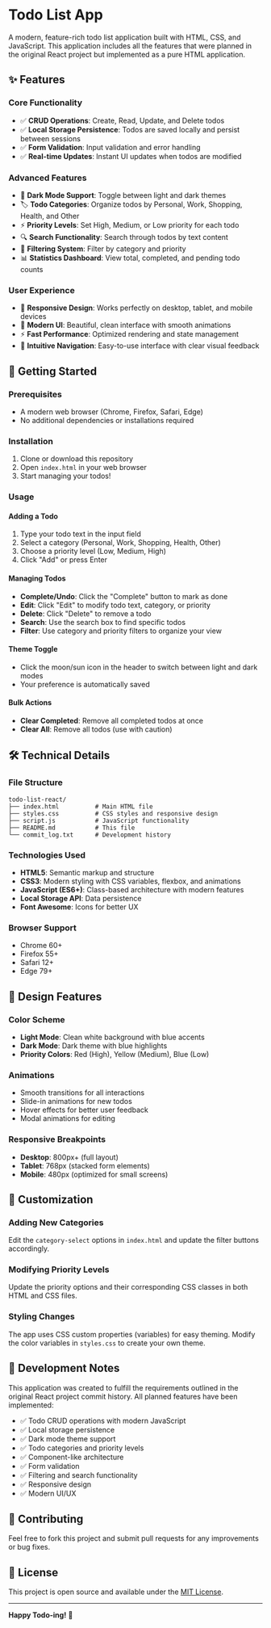 # Todo List App

A modern, feature-rich todo list application built with HTML, CSS, and JavaScript. This application includes all the features that were planned in the original React project but implemented as a pure HTML application.

## ✨ Features

### Core Functionality
- ✅ **CRUD Operations**: Create, Read, Update, and Delete todos
- ✅ **Local Storage Persistence**: Todos are saved locally and persist between sessions
- ✅ **Form Validation**: Input validation and error handling
- ✅ **Real-time Updates**: Instant UI updates when todos are modified

### Advanced Features
- 🌙 **Dark Mode Support**: Toggle between light and dark themes
- 🏷️ **Todo Categories**: Organize todos by Personal, Work, Shopping, Health, and Other
- ⚡ **Priority Levels**: Set High, Medium, or Low priority for each todo
- 🔍 **Search Functionality**: Search through todos by text content
- 🎯 **Filtering System**: Filter by category and priority
- 📊 **Statistics Dashboard**: View total, completed, and pending todo counts

### User Experience
- 📱 **Responsive Design**: Works perfectly on desktop, tablet, and mobile devices
- 🎨 **Modern UI**: Beautiful, clean interface with smooth animations
- ⚡ **Fast Performance**: Optimized rendering and state management
- 🎯 **Intuitive Navigation**: Easy-to-use interface with clear visual feedback

## 🚀 Getting Started

### Prerequisites
- A modern web browser (Chrome, Firefox, Safari, Edge)
- No additional dependencies or installations required

### Installation
1. Clone or download this repository
2. Open `index.html` in your web browser
3. Start managing your todos!

### Usage

#### Adding a Todo
1. Type your todo text in the input field
2. Select a category (Personal, Work, Shopping, Health, Other)
3. Choose a priority level (Low, Medium, High)
4. Click "Add" or press Enter

#### Managing Todos
- **Complete/Undo**: Click the "Complete" button to mark as done
- **Edit**: Click "Edit" to modify todo text, category, or priority
- **Delete**: Click "Delete" to remove a todo
- **Search**: Use the search box to find specific todos
- **Filter**: Use category and priority filters to organize your view

#### Theme Toggle
- Click the moon/sun icon in the header to switch between light and dark modes
- Your preference is automatically saved

#### Bulk Actions
- **Clear Completed**: Remove all completed todos at once
- **Clear All**: Remove all todos (use with caution)

## 🛠️ Technical Details

### File Structure
```
todo-list-react/
├── index.html          # Main HTML file
├── styles.css          # CSS styles and responsive design
├── script.js           # JavaScript functionality
├── README.md           # This file
└── commit_log.txt      # Development history
```

### Technologies Used
- **HTML5**: Semantic markup and structure
- **CSS3**: Modern styling with CSS variables, flexbox, and animations
- **JavaScript (ES6+)**: Class-based architecture with modern features
- **Local Storage API**: Data persistence
- **Font Awesome**: Icons for better UX

### Browser Support
- Chrome 60+
- Firefox 55+
- Safari 12+
- Edge 79+

## 🎨 Design Features

### Color Scheme
- **Light Mode**: Clean white background with blue accents
- **Dark Mode**: Dark theme with blue highlights
- **Priority Colors**: Red (High), Yellow (Medium), Blue (Low)

### Animations
- Smooth transitions for all interactions
- Slide-in animations for new todos
- Hover effects for better user feedback
- Modal animations for editing

### Responsive Breakpoints
- **Desktop**: 800px+ (full layout)
- **Tablet**: 768px (stacked form elements)
- **Mobile**: 480px (optimized for small screens)

## 🔧 Customization

### Adding New Categories
Edit the `category-select` options in `index.html` and update the filter buttons accordingly.

### Modifying Priority Levels
Update the priority options and their corresponding CSS classes in both HTML and CSS files.

### Styling Changes
The app uses CSS custom properties (variables) for easy theming. Modify the color variables in `styles.css` to create your own theme.

## 📝 Development Notes

This application was created to fulfill the requirements outlined in the original React project commit history. All planned features have been implemented:

- ✅ Todo CRUD operations with modern JavaScript
- ✅ Local storage persistence
- ✅ Dark mode theme support
- ✅ Todo categories and priority levels
- ✅ Component-like architecture
- ✅ Form validation
- ✅ Filtering and search functionality
- ✅ Responsive design
- ✅ Modern UI/UX

## 🤝 Contributing

Feel free to fork this project and submit pull requests for any improvements or bug fixes.

## 📄 License

This project is open source and available under the [MIT License](LICENSE).

---

**Happy Todo-ing!** 🎉
